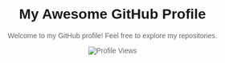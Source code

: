 # My Awesome GitHub Profile

Welcome to my GitHub profile! Feel free to explore my repositories.

![Profile Views](https://komarev.com/ghpvc/?username=runtime-error786)
<!DOCTYPE html>
<html lang="en">
<head>
    <meta charset="UTF-8">
    <meta name="viewport" content="width=device-width, initial-scale=1.0">
    <title>My Profile</title>
    <style>
        body {
            font-family: Arial, sans-serif;
            text-align: center;
            margin: 50px;
        }

        h1 {
            color: #333;
        }

        p {
            color: #666;
        }

        .skills {
            font-weight: bold;
        }

        a {
            color: #0077b5;
        }
    </style>
</head>
<body>

    <h1>My Name is Mustafa Rizwan</h1>
    <p class="skills">Skills: Web Development, App Development</p>
    <p>I am a freelancer.</p>
    <p>Connect with me on <a href="https://www.linkedin.com/in/your-linkedin-profile" target="_blank">LinkedIn</a>.</p>

</body>
</html>
